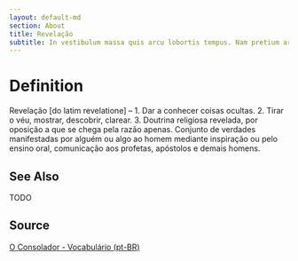```yaml
---
layout: default-md
section: About
title: Revelação
subtitle: In vestibulum massa quis arcu lobortis tempus. Nam pretium arcu in odio vulputate luctus.
---
```


# Definition
Revelação [do latim revelatione] – 1. Dar a conhecer coisas ocultas. 2. Tirar o véu, mostrar, descobrir, clarear. 3. Doutrina religiosa revelada, por oposição a que se chega pela razão apenas. Conjunto de verdades manifestadas por alguém ou algo ao homem mediante inspiração ou pelo ensino oral, comunicação aos profetas, apóstolos e demais homens. 


## See Also
TODO

## Source
[O Consolador - Vocabulário (pt-BR)](http://www.oconsolador.com.br/linkfixo/vocabulario/principal.html)
